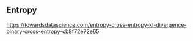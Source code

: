 ## Entropy
https://towardsdatascience.com/entropy-cross-entropy-kl-divergence-binary-cross-entropy-cb8f72e72e65


